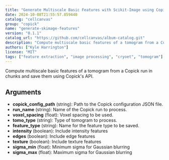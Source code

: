 ```yaml
---
title: "Generate Multiscale Basic Features with Scikit-Image using Copick API (Chunked, Corrected)"
date: 2024-10-08T21:55:57.859440
catalog: "cellcanvas"
group: "copick"
name: "generate-skimage-features"
version: "0.1.1"
catalog_url: "https://github.com/cellcanvas/album-catalog.git"
description: "Compute multiscale basic features of a tomogram from a Copick run in chunks and save them using Copick's API."
authors: ["Kyle Harrington"]
license: "MIT"
tags: ["feature extraction", "image processing", "cryoet", "tomogram"]
---
```


Compute multiscale basic features of a tomogram from a Copick run in chunks and save them using Copick's API.

## Arguments

- **copick_config_path** (string): Path to the Copick configuration JSON file.
- **run_name** (string): Name of the Copick run to process.
- **voxel_spacing** (float): Voxel spacing to be used.
- **tomo_type** (string): Type of tomogram to process.
- **feature_type** (string): Name for the feature type to be saved.
- **intensity** (boolean): Include intensity features
- **edges** (boolean): Include edge features
- **texture** (boolean): Include texture features
- **sigma_min** (float): Minimum sigma for Gaussian blurring
- **sigma_max** (float): Maximum sigma for Gaussian blurring

